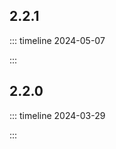 <script setup lang="ts">
import { ref } from "vue";
import changelogPage from "../../../components/changelog-page/index.vue"; 

const currentMinor = ref<string>('');
</script>

<changelog-page v-model="currentMinor" />

## 2.2.1

::: timeline 2024-05-07

<!--@include: ../../change-log/2.2.1.md-->

:::

## 2.2.0

::: timeline 2024-03-29

<!--@include: ../../change-log/2.2.0.md-->

:::

